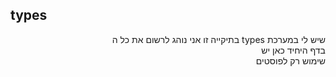 ## types
<p align="right">
בתיקייה זו אני נוהג לרשום את כל ה types שיש לי במערכת<br>
בדף היחיד כאן יש <br>
שימוש רק לפוסטים<br>
</p>